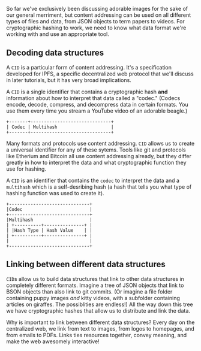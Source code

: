 
So far we've exclusively been discussing adorable images for the sake of our general
merriment, but content addressing can be used on all different types of files and data,
from JSON objects to term papers to videos. For cryptographic hashing to work, we need
to know what data format we're working with and use an appropriate tool.

## Decoding data structures

A `CID` is a particular form of content addressing. It's a specification developed for
IPFS, a specific decentralized web protocol that we'll discuss in later tutorials,
but it has very broad implications.

A `CID` is a single identifier that contains a cryptographic hash **and**
information about how to interpret that data called a "codec." (Codecs encode,
decode, compress, and decompress data in certain formats. You use them every time
you stream a YouTube video of an adorable beagle.)

```
+-------+------------------------------+
| Codec | Multihash                    |
+-------+------------------------------+
```

Many formats and protocols use content addressing. `CID` allows us to create a universal identifier for any of these sytems. Tools like git and protocols like Etherium and Bitcoin all use content addressing already, but they differ greatly in how to interpret the data and what cryptographic function they use for hashing.

A `CID` is an identifier that contains the `codec` to interpret the data and a `multihash` which is a self-desribing hash (a hash that tells you what type of hashing function was used to create it).

```
+------------------------------+
|Codec                         |
+------------------------------+
|Multihash                     |
| +----------+---------------+ |
| |Hash Type | Hash Value    | |
| +----------+---------------+ |
|                              |
+------------------------------+
```

## Linking between different data structures

`CID`s allow us to build data structures that link to other data structures
in completely different formats. Imagine a tree of JSON objects that link
to BSON objects than also link to git commits. (Or imagine a file folder containing
puppy images <em>and</em> kitty videos, with a subfolder containing articles on
giraffes. The possiblities are endless!) All the way down this tree we
have cryptographic hashes that allow us to distribute and link the data.

Why is important to link between different data structures? Every day on the centralized web,
we link from text to images, from logos to homepages, and from emails to PDFs.
Links ties resources together, convey meaning, and make the web awesomely interactive!
